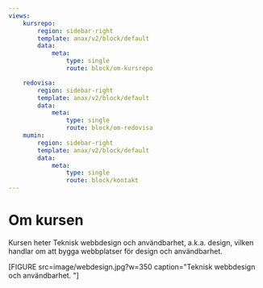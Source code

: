 ```yaml
---
views:
    kursrepo:
        region: sidebar-right
        template: anax/v2/block/default
        data:
            meta: 
                type: single
                route: block/om-kursrepo

    redovisa:
        region: sidebar-right
        template: anax/v2/block/default
        data:
            meta: 
                type: single
                route: block/om-redovisa
    mumin:
        region: sidebar-right
        template: anax/v2/block/default
        data:
            meta: 
                type: single
                route: block/kontakt
---
```

Om kursen
=========================

Kursen heter Teknisk webbdesign och användbarhet, a.k.a. design, vilken handlar om att bygga webbplatser för design och användbarhet. 

[FIGURE src=image/webdesign.jpg?w=350 caption="Teknisk webbdesign och användbarhet. "]
